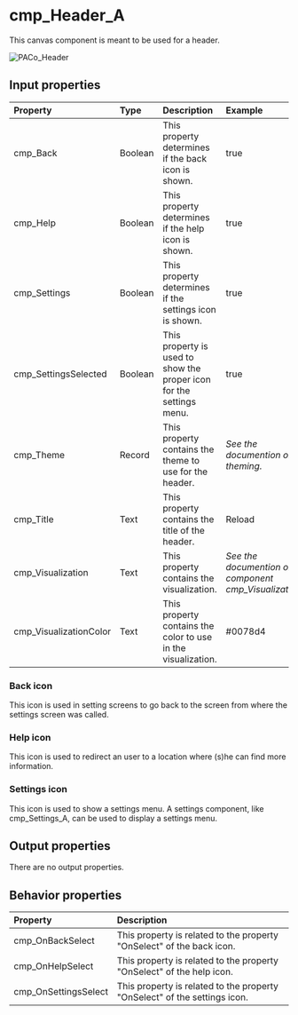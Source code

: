 # cmp_Header_A

This canvas component is meant to be used for a header.

![PACo_Header](https://user-images.githubusercontent.com/35654198/197222197-cffad482-52b7-483d-9d43-6bdc93954b28.png)

## **Input properties**

| Property | Type | Description | Example |
| :--- | :--- | :--- | :--- |
| cmp_Back | Boolean | This property determines if the back icon is shown. | true |
| cmp_Help | Boolean | This property determines if the help icon is shown. | true |
| cmp_Settings | Boolean | This property determines if the settings icon is shown. | true |
| cmp_SettingsSelected | Boolean | This property is used to show the proper icon for the settings menu. | true |
| cmp_Theme | Record | This property contains the theme to use for the header. | *See the documention on theming.* |
| cmp_Title | Text | This property contains the title of the header. | Reload |
| cmp_Visualization | Text | This property contains the visualization. | *See the documention on the component cmp_Visualization_A.* |
| cmp_VisualizationColor | Text | This property contains the color to use in the visualization. | #0078d4 |

### Back icon
This icon is used in setting screens to go back to the screen from where the settings screen was called.

### Help icon
This icon is used to redirect an user to a location where (s)he can find more information.

### Settings icon
This icon is used to show a settings menu. A settings component, like cmp_Settings_A, can be used to display a settings menu.

## **Output properties**

There are no output properties.

## **Behavior properties**

| Property | Description |
| :--- | :--- |
| cmp_OnBackSelect | This property is related to the property "OnSelect" of the back icon. |
| cmp_OnHelpSelect | This property is related to the property "OnSelect" of the help icon. |
| cmp_OnSettingsSelect | This property is related to the property "OnSelect" of the settings icon. |
